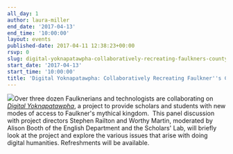 ```yaml
---
all_day: 1
author: laura-miller
end_date: '2017-04-13'
end_time: '10:00:00'
layout: events
published-date: 2017-04-11 12:38:23+00:00
rsvp: 0
slug: digital-yoknapatawpha-collaboratively-recreating-faulkners-county
start_date: '2017-04-13'
start_time: '10:00:00'
title: 'Digital Yoknapatawpha: Collaboratively Recreating Faulkner''s County'
---
```


[![](https://gallery.mailchimp.com/3ac105f4d87dddbd34542ab41/images/bd1c15fa-76ba-4313-b311-98679638cf5c.png)](http://faulkner.iath.virginia.edu/)Over three dozen Faulknerians and technologists are collaborating on [_Digital Yoknapatawpha_](http://faulkner.iath.virginia.edu/), a project to provide scholars and students with new modes of access to Faulkner's mythical kingdom.  This panel discussion with project directors Stephen Railton and Worthy Martin, moderated by Alison Booth of the English Department and the Scholars' Lab, will briefly look at the project and explore the various issues that arise with doing digital humanities. Refreshments will be available.
